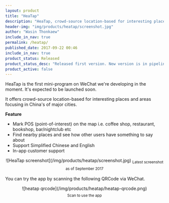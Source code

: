 ```yaml
---
layout: product
title: "HeaTap"
description: "HeaTap, crowd-source location-based for interesting places and area in China."
header-img: "img/products/heatap/screenshot.jpg"
author: "Wasin Thonkaew"
include_in_nav: true
permalink: /heatap/
published_date: 2017-09-22 00:46
include_in_nav: true
product_status: Released
product_status_desc: "Released first version. New version is in pipeline with no due date."
product_active: false
---
```


HeaTap is the first mini-program on WeChat we're developing in the moment. It's expected to be launched soon.

It offers crowd-source location-based for interesting places and areas focusing in China's of major cities.

**Feature**

* Mark POS (point-of-interest) on the map i.e. coffee shop, restaurant, bookshop, bar/nightclub etc
* Find nearby places and see how other users have something to say about
* Support Simplified Chinese and English
* In-app customer support

<center>
	![HeaTap screenshot](/img/products/heatap/screenshot.jpg)
	<sub>Latest screenshot as of September 2017<sub>
</center>

You can try the app by scanning the following QRCode via WeChat.

<center>
  ![heatap qrcode](/img/products/heatap/heatap-qrcode.png)<br>
  <sub>Scan to use the app</sub>
</center>